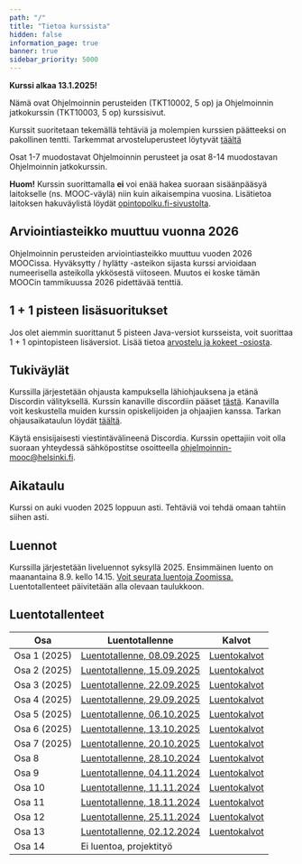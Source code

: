 ```yaml
---
path: "/"
title: "Tietoa kurssista"
hidden: false
information_page: true
banner: true
sidebar_priority: 5000
---
```


**Kurssi alkaa 13.1.2025!**

Nämä ovat Ohjelmoinnin perusteiden (TKT10002, 5 op) ja Ohjelmoinnin jatkokurssin (TKT10003, 5 op) kurssisivut.

Kurssit suoritetaan tekemällä tehtäviä ja molempien kurssien päätteeksi on pakollinen tentti.
Tarkemmat arvosteluperusteet löytyvät [täältä](/arvostelu-ja-kokeet)

Osat 1-7 muodostavat Ohjelmoinnin perusteet ja osat 8-14 muodostavan Ohjelmoinnin jatkokurssin.

**Huom!** Kurssin suorittamalla **ei** voi enää hakea suoraan sisäänpääsyä laitokselle (ns. MOOC-väylä) niin kuin aikaisempina vuosina. Lisätietoa laitoksen hakuväylistä löydät [opintopolku.fi-sivustolta](https://opintopolku.fi/app/#!/haku/tietojenk%C3%A4sittelytiede?page=1&facetFilters=teachingLangCode_ffm:FI&tab=los).


## Arviointiasteikko muuttuu vuonna 2026

Ohjelmoinnin perusteiden arviointiasteikko muuttuu vuoden 2026 MOOCissa. Hyväksytty / hylätty -asteikon sijasta kurssi arvioidaan numeerisella asteikolla ykkösestä viitoseen. Muutos ei koske tämän MOOCin tammikuussa 2026 pidettävää tenttiä.

## 1 + 1 pisteen lisäsuoritukset

Jos olet aiemmin suorittanut 5 pisteen Java-versiot kursseista, voit suorittaa 1 + 1 opintopisteen lisäversiot. Lisää tietoa [arvostelu ja kokeet -osiosta](/arvostelu-ja-kokeet).

## Tukiväylät

Kurssilla järjestetään ohjausta kampuksella lähiohjauksena ja etänä Discordin välityksellä.
Kurssin kanaville discordiin pääset [tästä](https://study.cs.helsinki.fi/discord/join/ohjelmoinnin_mooc).
Kanavilla voit keskustella muiden kurssin opiskelijoiden ja ohjaajien kanssa.
Tarkan ohjausaikataulun löydät [täältä](/tuki).

Käytä ensisijaisesti viestintävälineenä Discordia. Kurssin opettajiin voit olla suoraan yhteydessä sähköpostitse osoitteella ohjelmoinnin-mooc@helsinki.fi.

## Aikataulu

Kurssi on auki vuoden 2025 loppuun asti. Tehtäviä voi tehdä omaan tahtiin siihen asti.

## Luennot

Kurssilla järjestetään liveluennot syksyllä 2025. Ensimmäinen luento on maanantaina 8.9. kello 14.15. [Voit seurata luentoja Zoomissa.](https://helsinki.zoom.us/j/66256524249?pwd=PbBEi0Nb1vfqTApiWQNbmQ2oSDFy2y.1)
Luentotallenteet päivitetään alla olevaan taulukkoon. 

## Luentotallenteet


Osa    | Luentotallenne | Kalvot
-------|----------------|-------
Osa 1 (2025) | [Luentotallenne, 08.09.2025](https://youtu.be/ULna74mhFis) | [Luentokalvot](https://docs.google.com/presentation/d/1izQSQK65tkHRdKrymB5E4B_9gVpvIpXUh5ixGY_b0MU/edit?usp=sharing)
Osa 2 (2025) | [Luentotallenne, 15.09.2025](https://youtu.be/PfXraApB4Qo) | [Luentokalvot](https://docs.google.com/presentation/d/1xIsXwoWBdxkpkC9Df5FDhBUmrGhXmOOtB-g5bCe5yLE/edit?usp=sharing)
Osa 3 (2025) | [Luentotallenne, 22.09.2025](https://youtu.be/UEU9T7_ijSI) | [Luentokalvot](https://docs.google.com/presentation/d/1Dj9yGT-ZR8isCi6PwiZz8-7iPvvKcvBIHnCNWu-2lLE/edit?usp=sharing)
Osa 4 (2025) | [Luentotallenne, 29.09.2025](https://youtu.be/vTYI4yBzJG4) | [Luentokalvot](https://docs.google.com/presentation/d/1WSs1Ln4rYWzGwy2BuGapLrno2Q0RCXMUa1sTkcBzvnY/edit?usp=sharing)
Osa 5 (2025) | [Luentotallenne, 06.10.2025](https://youtu.be/GAlIgz6ziCA) | [Luentokalvot](https://docs.google.com/presentation/d/1XW2zeSrxUATKbkJTTeLNm0IiqYb3y6ZhFmK67hZ3lRU/edit?usp=sharing)
Osa 6 (2025) | [Luentotallenne, 13.10.2025](https://youtu.be/IJI-VX8x1GM) | [Luentokalvot](https://docs.google.com/presentation/d/1fBHTrYfCoph5vOt80P_Jf8kYWep2CmT-HrGSChN7ajM/edit?usp=sharing)
Osa 7 (2025) | [Luentotallenne, 20.10.2025](https://youtu.be/Hj8Zbj-Hgv4) | [Luentokalvot](https://docs.google.com/presentation/d/1PzteClT9HwdZibOp2jYl6NScOYVkPKPJcVwOtUKIpSQ/edit?usp=sharing)
Osa 8  | [Luentotallenne, 28.10.2024](https://youtu.be/ecsTwMvBjic) | [Luentokalvot](https://docs.google.com/presentation/d/12EsFxA2CCWCLIKdp8q6gAgAnK2-EFFrZhXgmgJeEGy8/edit?usp=sharing)
Osa 9  | [Luentotallenne, 04.11.2024](https://youtu.be/YZJhoICsT54) | [Luentokalvot](https://docs.google.com/presentation/d/1jMFlhqZcu1teq_QfplofZL2VggJKWH9jNpx9FOdnbqw/edit?usp=sharing)
Osa 10 | [Luentotallenne, 11.11.2024](https://youtu.be/qLyKEl5EQ6A) | [Luentokalvot](https://docs.google.com/presentation/d/16cFdoP81vMK8rUDqVRYJay5sLYdu2IkbYxJxWLhKcMQ/edit?usp=sharing)
Osa 11 | [Luentotallenne, 18.11.2024](https://youtu.be/MuDsx8j60ds) | [Luentokalvot](https://docs.google.com/presentation/d/1JegqXQcFB7PmzBekGz4DB7Fbpp4iGpL5DGLRwfQk-6k/edit?usp=sharing)
Osa 12 | [Luentotallenne, 25.11.2024](https://youtu.be/cXzihKbfTV0) | [Luentokalvot](https://docs.google.com/presentation/d/1_tBLuXbc9QMVYnO6i4ZAYA3rVWNWKCcMJPqj8RXGdDs/edit?usp=sharing)
Osa 13 | [Luentotallenne, 02.12.2024](https://youtu.be/GWzDfh9lB1A) | [Luentokalvot](https://docs.google.com/presentation/d/15fGrwnfK5tlaKI1OFvU_sDOB8FIt5PYpPlPocCJWfOc/edit?usp=sharing)
Osa 14 | Ei luentoa, projektityö
